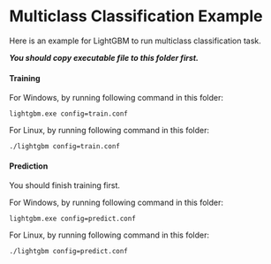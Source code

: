 Multiclass Classification Example
=================================

Here is an example for LightGBM to run multiclass classification task.

***You should copy executable file to this folder first.***

#### Training

For Windows, by running following command in this folder:

```
lightgbm.exe config=train.conf
```

For Linux, by running following command in this folder:

```
./lightgbm config=train.conf
```

#### Prediction

You should finish training first.

For Windows, by running following command in this folder:

```
lightgbm.exe config=predict.conf
```

For Linux, by running following command in this folder:

```
./lightgbm config=predict.conf
```
